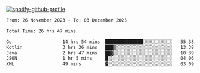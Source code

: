 [![spotify-github-profile](https://spotify-github-profile.vercel.app/api/view?uid=313pysyt3uxkjdidtiuvzf7nrnnu&cover_image=true&theme=natemoo-re&show_offline=false&background_color=121212&interchange=false&bar_color=53b14f&bar_color_cover=false)](https://spotify-github-profile.vercel.app/api/view?uid=313pysyt3uxkjdidtiuvzf7nrnnu&redirect=true)

<!--START_SECTION:waka-->

```txt
From: 26 November 2023 - To: 03 December 2023

Total Time: 26 hrs 47 mins

Go                   14 hrs 54 mins  ██████████████░░░░░░░░░░░   55.38 %
Kotlin               3 hrs 36 mins   ███▒░░░░░░░░░░░░░░░░░░░░░   13.38 %
Java                 2 hrs 47 mins   ██▓░░░░░░░░░░░░░░░░░░░░░░   10.39 %
JSON                 1 hr 5 mins     █░░░░░░░░░░░░░░░░░░░░░░░░   04.06 %
XML                  49 mins         ▓░░░░░░░░░░░░░░░░░░░░░░░░   03.09 %
```

<!--END_SECTION:waka-->